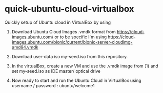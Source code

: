 # quick-ubuntu-cloud-virtualbox
Quickly setup of Ubuntu cloud in VirtualBox by using 

1. Download Ubuntu Cloud Images .vmdk format from  https://cloud-images.ubuntu.com/  or to be specific I'm using https://cloud-images.ubuntu.com/bionic/current/bionic-server-cloudimg-amd64.vmdk

2. Download user-data iso my-seed.iso from this repository. 

3. In the virtualBox, create a new VM and use the .vmdk image from (1) and set my-seed.iso as IDE master/ optical drive

4. Now ready to start and run the  Ubuntu Cloud in VirtualBox using username / password : ubuntu/welcome1

